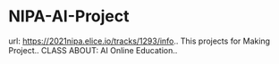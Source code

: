 # NIPA-AI-Project
 url: https://2021nipa.elice.io/tracks/1293/info..
 This projects for Making Project..
 CLASS ABOUT: AI Online Education..
 
 
